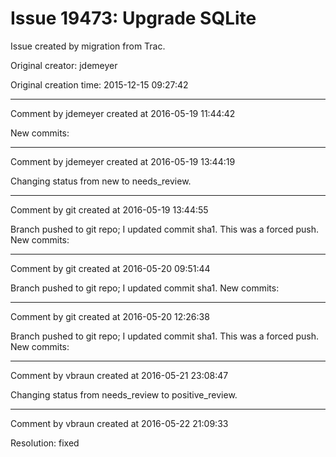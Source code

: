 # Issue 19473: Upgrade SQLite

Issue created by migration from Trac.

Original creator: jdemeyer

Original creation time: 2015-12-15 09:27:42




---

Comment by jdemeyer created at 2016-05-19 11:44:42

New commits:


---

Comment by jdemeyer created at 2016-05-19 13:44:19

Changing status from new to needs_review.


---

Comment by git created at 2016-05-19 13:44:55

Branch pushed to git repo; I updated commit sha1. This was a forced push. New commits:


---

Comment by git created at 2016-05-20 09:51:44

Branch pushed to git repo; I updated commit sha1. New commits:


---

Comment by git created at 2016-05-20 12:26:38

Branch pushed to git repo; I updated commit sha1. This was a forced push. New commits:


---

Comment by vbraun created at 2016-05-21 23:08:47

Changing status from needs_review to positive_review.


---

Comment by vbraun created at 2016-05-22 21:09:33

Resolution: fixed
